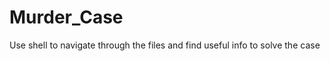 Murder_Case
===========

Use shell to navigate through the files and find useful info to solve the case
